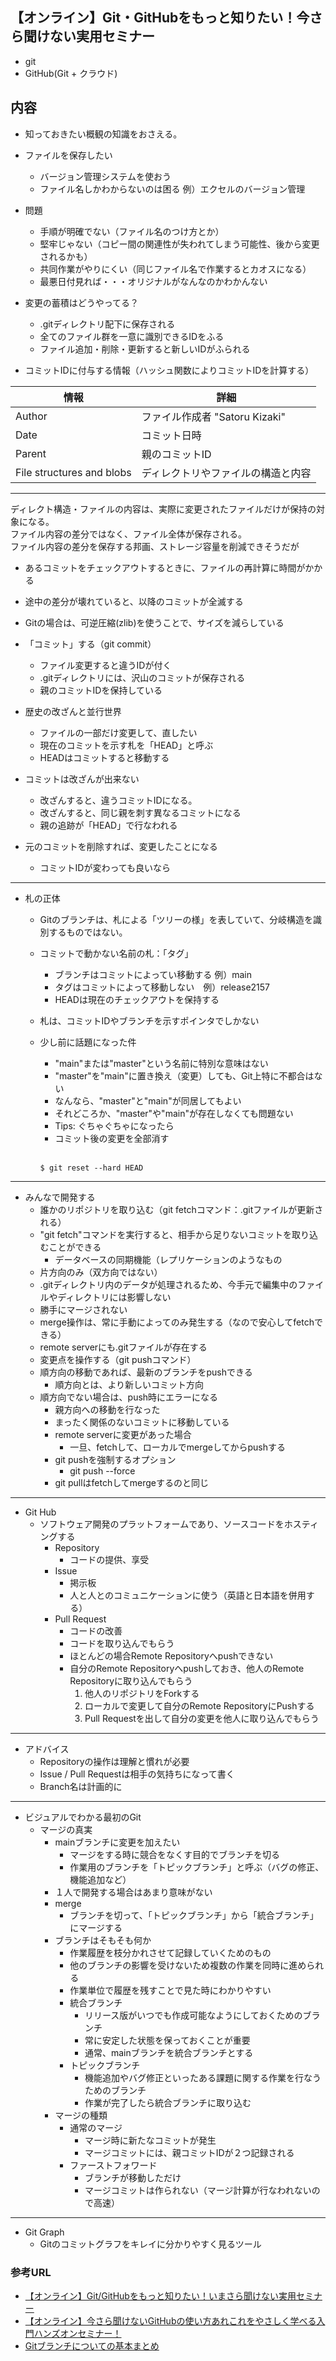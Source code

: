 ## 【オンライン】Git・GitHubをもっと知りたい！今さら聞けない実用セミナー
- git
- GitHub(Git + クラウド)

## 内容
- 知っておきたい概観の知識をおさえる。
- ファイルを保存したい
    - バージョン管理システムを使おう
    - ファイル名しかわからないのは困る
例）エクセルのバージョン管理<br />
- 問題
    - 手順が明確でない（ファイル名のつけ方とか）
    - 堅牢じゃない（コピー間の関連性が失われてしまう可能性、後から変更されるかも）
    - 共同作業がやりにくい（同じファイル名で作業するとカオスになる）
    - 最悪日付見れば・・・オリジナルがなんなのかわかんない

- 変更の蓄積はどうやってる？
    - .gitディレクトリ配下に保存される
    - 全てのファイル群を一意に識別できるIDをふる
    - ファイル追加・削除・更新すると新しいIDがふられる
- コミットIDに付与する情報（ハッシュ関数によりコミットIDを計算する）

|  情報  |  詳細  |
| ---- | ---- |
|  Author  |  ファイル作成者 "Satoru Kizaki"  |
|  Date  |  コミット日時  |
|  Parent  |  親のコミットID  |
|  File structures and blobs  |  ディレクトリやファイルの構造と内容  |

---
ディレクト構造・ファイルの内容は、実際に変更されたファイルだけが保持の対象になる。<br />
ファイル内容の差分ではなく、ファイル全体が保存される。<br />
ファイル内容の差分を保存する邦画、ストレージ容量を削減できそうだが
- あるコミットをチェックアウトするときに、ファイルの再計算に時間がかかる
- 途中の差分が壊れていると、以降のコミットが全滅する
- Gitの場合は、可逆圧縮(zlib)を使うことで、サイズを減らしている

- 「コミット」する（git commit）
    - ファイル変更すると違うIDが付く
    - .gitディレクトリには、沢山のコミットが保存される
    - 親のコミットIDを保持している

- 歴史の改ざんと並行世界
    - ファイルの一部だけ変更して、直したい
    - 現在のコミットを示す札を「HEAD」と呼ぶ
    - HEADはコミットすると移動する

- コミットは改ざんが出来ない
    - 改ざんすると、違うコミットIDになる。
    - 改ざんすると、同じ親を刺す異なるコミットになる
    - 親の追跡が「HEAD」で行なわれる
- 元のコミットを削除すれば、変更したことになる
    - コミットIDが変わっても良いなら
---
- 札の正体
    - Gitのブランチは、札による「ツリーの様」を表していて、分岐構造を識別するものではない。
    - コミットで動かない名前の札：「タグ」
        - ブランチはコミットによってい移動する 例）main
        - タグはコミットによって移動しない　例）release2157
        - HEADは現在のチェックアウトを保持する
    - 札は、コミットIDやブランチを示すポインタでしかない
    - 少し前に話題になった件
        - "main"または"master"という名前に特別な意味はない
        - "master"を"main"に置き換え（変更）しても、Git上特に不都合はない
        - なんなら、"master"と"main"が同居してもよい
        - それどころか、"master"や"main"が存在しなくても問題ない
        - Tips: ぐちゃぐちゃになったら
        - コミット後の変更を全部消す
        <br />
        
        ```
        $ git reset --hard HEAD
        ```
---
- みんなで開発する
    - 誰かのリポジトリを取り込む（git fetchコマンド：.gitファイルが更新される）
    - "git fetch"コマンドを実行すると、相手から足りないコミットを取り込むことができる
        - データベースの同期機能（レプリケーションのようなもの
    - 片方向のみ（双方向ではない）
    - .gitディレクトリ内のデータが処理されるため、今手元で編集中のファイルやディレクトリには影響しない
    - 勝手にマージされない
    - merge操作は、常に手動によってのみ発生する（なので安心してfetchできる）
    - remote serverにも.gitファイルが存在する
    - 変更点を操作する（git pushコマンド）
    - 順方向の移動であれば、最新のブランチをpushできる
        - 順方向とは、より新しいコミット方向
    - 順方向でない場合は、push時にエラーになる
        - 親方向への移動を行なった
        - まったく関係のないコミットに移動している
        - remote serverに変更があった場合
            - 一旦、fetchして、ローカルでmergeしてからpushする
        - git pushを強制するオプション
            - git push --force
        - git pullはfetchしてmergeするのと同じ
---
- Git Hub
    - ソフトウェア開発のプラットフォームであり、ソースコードをホスティングする
        - Repository
            - コードの提供、享受
        - Issue
            - 掲示板
            - 人と人とのコミュニケーションに使う（英語と日本語を併用する）
        - Pull Request
            - コードの改善
            - コードを取り込んでもらう
            - ほとんどの場合Remote Repositoryへpushできない
            - 自分のRemote Repositoryへpushしておき、他人のRemote Repositoryに取り込んでもらう
                1. 他人のリポジトリをForkする
                2. ローカルで変更して自分のRemote RepositoryにPushする
                3. Pull Requestを出して自分の変更を他人に取り込んでもらう
---
- アドバイス
    - Repositoryの操作は理解と慣れが必要
    - Issue / Pull Requestは相手の気持ちになって書く
    - Branch名は計画的に
---
- ビジュアルでわかる最初のGit
    - マージの真実
        - mainブランチに変更を加えたい
            - マージをする時に競合をなくす目的でブランチを切る
            - 作業用のブランチを「トピックブランチ」と呼ぶ（バグの修正、機能追加など）
        - １人で開発する場合はあまり意味がない
        - merge
            - ブランチを切って、「トピックブランチ」から「統合ブランチ」にマージする
        - ブランチはそもそも何か
            - 作業履歴を枝分かれさせて記録していくためのもの
            - 他のブランチの影響を受けないため複数の作業を同時に進められる
            - 作業単位で履歴を残すことで見た時にわかりやすい
            - 統合ブランチ
                - リリース版がいつでも作成可能なようにしておくためのブランチ
                - 常に安定した状態を保っておくことが重要
                - 通常、mainブランチを統合ブランチとする
            - トピックブランチ
                - 機能追加やバグ修正といったある課題に関する作業を行なうためのブランチ
                - 作業が完了したら統合ブランチに取り込む
        - マージの種類
            - 通常のマージ
                - マージ時に新たなコミットが発生
                - マージコミットには、親コミットIDが２つ記録される
            - ファーストフォワード
                - ブランチが移動しただけ
                - マージコミットは作られない（マージ計算が行なわれないので高速）
        
---
- Git Graph
    - Gitのコミットグラフをキレイに分かりやすく見るツール

### 参考URL
- [【オンライン】Git/GitHubをもっと知りたい！いまさら聞けない実用セミナー](https://www.youtube.com/watch?v=FNDqHFAsvuQ "【オンライン】Git/GitHubをもっと知りたい！いまさら聞けない実用セミナー")
- [【オンライン】今さら聞けないGitHubの使い方あれこれをやさしく学べる入門ハンズオンセミナー！](https://www.youtube.com/watch?v=KaflG9Y7Mzw "【オンライン】今さら聞けないGitHubの使い方あれこれをやさしく学べる入門ハンズオンセミナー！")
- [Gitブランチについての基本まとめ](https://qiita.com/katsunory/items/252c5fd2f70480af9bbb "Gitブランチについての基本まとめ")
